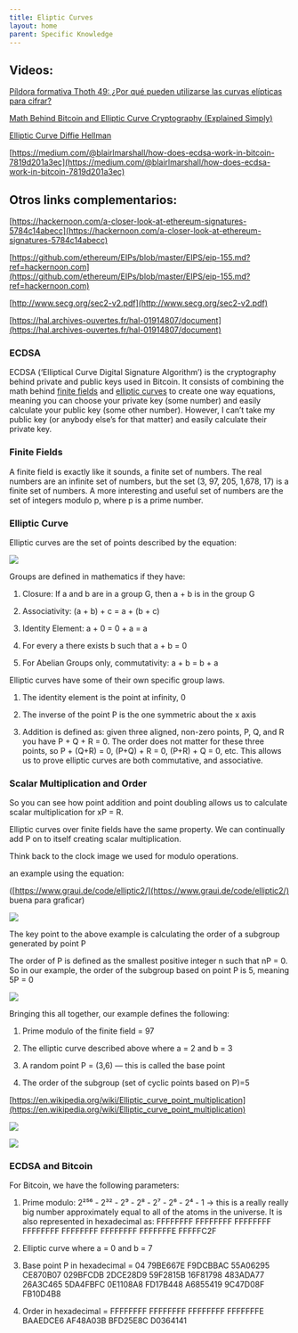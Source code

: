 ```yaml
---
title: Eliptic Curves
layout: home
parent: Specific Knowledge
---
```



## Videos:

[Píldora formativa Thoth 49: ¿Por qué pueden utilizarse las curvas elípticas para cifrar?](https://www.youtube.com/watch?v=vi2wvAQsy-A)

[Math Behind Bitcoin and Elliptic Curve Cryptography (Explained Simply)](https://www.youtube.com/watch?v=muIv8I6v1aE)

[Elliptic Curve Diffie Hellman](https://www.youtube.com/watch?v=F3zzNa42-tQ)

[https://medium.com/@blairlmarshall/how-does-ecdsa-work-in-bitcoin-7819d201a3ec](https://medium.com/@blairlmarshall/how-does-ecdsa-work-in-bitcoin-7819d201a3ec)

  

## Otros links complementarios:  
[https://hackernoon.com/a-closer-look-at-ethereum-signatures-5784c14abecc](https://hackernoon.com/a-closer-look-at-ethereum-signatures-5784c14abecc)

[https://github.com/ethereum/EIPs/blob/master/EIPS/eip-155.md?ref=hackernoon.com](https://github.com/ethereum/EIPs/blob/master/EIPS/eip-155.md?ref=hackernoon.com)

[http://www.secg.org/sec2-v2.pdf](http://www.secg.org/sec2-v2.pdf)

[https://hal.archives-ouvertes.fr/hal-01914807/document](https://hal.archives-ouvertes.fr/hal-01914807/document)

  
  

###  ECDSA

  

ECDSA (‘Elliptical Curve Digital Signature Algorithm’) is the cryptography behind private and public keys used in Bitcoin. It consists of combining the math behind [finite fields](https://en.wikipedia.org/wiki/Finite_field) and [elliptic curves](https://en.wikipedia.org/wiki/Elliptic_curve) to create one way equations, meaning you can choose your private key (some number) and easily calculate your public key (some other number). However, I can’t take my public key (or anybody else’s for that matter) and easily calculate their private key.

  
  

### Finite Fields

  

A finite field is exactly like it sounds, a finite set of numbers. The real numbers are an infinite set of numbers, but the set (3, 97, 205, 1,678, 17) is a finite set of numbers. A more interesting and useful set of numbers are the set of integers modulo p, where p is a prime number.

  

### Elliptic Curve

  

Elliptic curves are the set of points described by the equation:

![](https://lh7-rt.googleusercontent.com/docsz/AD_4nXepIX2NrRSotA6iNpgzfrvZLkSLZD8J9Jnoy-xuUkAYz88IDvuhIQ6SHEmti9JlWgEVV912Lc4lDfrNvzD_u0vKb3JwtZm3iynZszQJQ1Qoj4hY0QRe_ffk8wqu-D2fNak-qQZT-1OS-arLeMHKNxSJ-NuD?key=FHq0ADnyQcpDDnuXALIy-A)


Groups are defined in mathematics if they have:

1.  Closure: If a and b are in a group G, then a + b is in the group G
    
2.  Associativity: (a + b) + c = a + (b + c)
    
3.  Identity Element: a + 0 = 0 + a = a
    
4.  For every a there exists b such that a + b = 0
    
5.  For Abelian Groups only, commutativity: a + b = b + a
    

Elliptic curves have some of their own specific group laws.

1.  The identity element is the point at infinity, 0
    
2.  The inverse of the point P is the one symmetric about the x axis
    
3.  Addition is defined as: given three aligned, non-zero points, P, Q, and R you have P + Q + R = 0. The order does not matter for these three points, so P + (Q+R) = 0, (P+Q) + R = 0, (P+R) + Q = 0, etc. This allows us to prove elliptic curves are both commutative, and associative.


### Scalar Multiplication and Order  

So you can see how point addition and point doubling allows us to calculate scalar multiplication for xP = R.

  

Elliptic curves over finite fields have the same property. We can continually add P on to itself creating scalar multiplication.

  

Think back to the clock image we used for modulo operations.

  

an example using the equation:

  

([https://www.graui.de/code/elliptic2/](https://www.graui.de/code/elliptic2/) buena para graficar)

  

![](https://lh7-rt.googleusercontent.com/docsz/AD_4nXd108fbJ9hq5vWyEfCHMJqVIcYJRy1F4YJiBBMw6-FEAqCg8f5n43f6lkj5fHptpmyMX-eKxixf0q7M7N1cOlE27_zfDykCuZExVykMt1tSuNA2-NVWiAz59gkgBaThJUAXuYHhfkByS5BoUw14pvbD0ltr?key=FHq0ADnyQcpDDnuXALIy-A)

The key point to the above example is calculating the order of a subgroup generated by point P

  

The order of P is defined as the smallest positive integer n such that nP = 0. So in our example, the order of the subgroup based on point P is 5, meaning 5P = 0

  

![](https://lh7-rt.googleusercontent.com/docsz/AD_4nXfLz45o5LYY4UIWa7ZTYiBEN5LLnrF5XnJCSPSnTjTLHg6NE_hHdGA5FH4k5H0vIkb0claxgpjS6_bBAgbSmqwnTO35q4_LNjgV6Cdf6-Oeb5Nlai7QxcK9HK-02nkDcZWGqH9bJf9MqUXQq0xV4k_819uu?key=FHq0ADnyQcpDDnuXALIy-A)

  

Bringing this all together, our example defines the following:

1.  Prime modulo of the finite field = 97
    
2.  The elliptic curve described above where a = 2 and b = 3
    
3.  A random point P = (3,6) — this is called the base point
    
4.  The order of the subgroup (set of cyclic points based on P)=5
    

[https://en.wikipedia.org/wiki/Elliptic_curve_point_multiplication](https://en.wikipedia.org/wiki/Elliptic_curve_point_multiplication)

![](https://lh7-rt.googleusercontent.com/docsz/AD_4nXedNx8t5wug56sDUOANGncAJoVyd6Pe4GbztK3j0moOIiI_st0TP9SK6uQB1aCFbUcEwgvT2zDHlFhyVKNXZhY7ZYA7iXp7CyJ4QiQBb_rZXO7v-Tbezh2B5dzDElw7B7q5wnSyZqqIPcwGWkG1jW87I4-n?key=FHq0ADnyQcpDDnuXALIy-A)

![](https://lh7-rt.googleusercontent.com/docsz/AD_4nXcW51FW0ujrP2U53FVfQyPKzngxjt3Kv_oi36WDxDT5Yk7V9UuQWfDf8WZ16p8NBzUxPUc06x9H6Pv1JX-0eFKSsZuH678IaPmkZTLcykuDWxE0_wByD607BP34Ebs6TGRy6lQGnwCX0W2u3JoH2Y_bS1ya?key=FHq0ADnyQcpDDnuXALIy-A)

### ECDSA and Bitcoin

For Bitcoin, we have the following parameters:

1.  Prime modulo: 2²⁵⁶ - 2³² - 2⁹ - 2⁸ - 2⁷ - 2⁶ - 2⁴ - 1 → this is a really really big number approximately equal to all of the atoms in the universe. It is also represented in hexadecimal as: FFFFFFFF FFFFFFFF FFFFFFFF FFFFFFFF FFFFFFFF FFFFFFFF FFFFFFFE FFFFFC2F
    
2.  Elliptic curve where a = 0 and b = 7
    
3.  Base point P in hexadecimal = 04 79BE667E F9DCBBAC 55A06295 CE870B07 029BFCDB 2DCE28D9 59F2815B 16F81798 483ADA77 26A3C465 5DA4FBFC 0E1108A8 FD17B448 A6855419 9C47D08F FB10D4B8
    
4.  Order in hexadecimal = FFFFFFFF FFFFFFFF FFFFFFFF FFFFFFFE BAAEDCE6 AF48A03B BFD25E8C D0364141